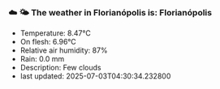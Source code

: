 ### ☁️ 🌤️  The weather in Florianópolis is: Florianópolis

- Temperature: 8.47°C
- On flesh: 6.96°C
- Relative air humidity: 87%
- Rain: 0.0 mm
- Description: Few clouds
- last updated: 2025-07-03T04:30:34.232800
